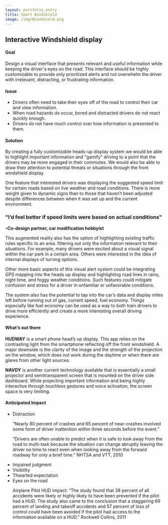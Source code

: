 ```yaml
---
layout: portfolio_entry
title: Smart Windshield
image: /img/Windshield.png
---
```


<h2>Interactive Windshield display</h2>

<h4>Goal</h4>
<p>Design a visual interface that presents relevant and useful information while keeping the driver's eyes on the road. This interface should be highly customizable to provide only prioritized alerts and not overwhelm the driver with irrelevant, distracting, or frustrating information.
</p>
<h4>Issue</h4>
<ul>
<li>Drivers often need to take their eyes off of the road to control their car and view information.</li>
<li>When road hazards do occur, bored and distracted drivers do not react quickly enough.</li>
<li>Drivers do not have much control over how information is presented to them.</li>
</ul>

<h4>Solution</h4>
<p>By creating a fully customizable heads-up display system we would be able to highlight important information and "gamify" driving to a point that the drivers may be more engaged in their commutes. We would also be able to draw their attention to potential threats or situations through the front windshield display.
</p>
<p>One feature that interested drivers was displaying the suggested speed limit for certain roads based on live weather and road conditions. There is more weight given to dynamic signs than to those that haven’t been adjusted despite differences between when it was set up and the current environment.
</p>
<p><h3>"I’d feel better if speed limits were based on actual conditions"</h3></p>
<p><strong>-Co-design partner, car modification hobbyist</strong></p>

<p>This augmented reality also has the option of highlighting existing traffic rules specific to an area.  filtering out only the information relevant to their situations. For example, many drivers were excited about a visual signal within the car park in a certain area. Others were interested in the idea of internal displays of turning options.
</p>
<p>Other more basic aspects of this visual alert system could be integrating GPS mapping into the heads up display and highlighting road lines in rainy, night time, and foggy weather conditions. Such features could mitigate confusion and stress for a driver in unfamiliar or unfavorable conditions.
</p>
<p>The system also has the potential to tap into the car’s data and display miles left before running out of gas, current speed, fuel economy. Things especially like fuel economy can be used as a way to both train drivers to drive more efficiently and create a more interesting overall driving experience.
</p>
<h4>What’s out there</h4>
<p><strong>HUDWAY</strong> is a smart phone head’s up display. This app relies on the contrasting light from the smartphone reflecting off the front windshield. A major downside is the clarity of the image and the strength of the projection on the window, which does not work during the daytime or when there are glares from other light sources. 
</p>
<p><strong>NAVDY</strong> is another current technology available that is essentially a small projector and semitransparent screen that is mounted on the driver side dashboard. While projecting important information and being highly interactive through touchless gestures and voice activation, the screen space is very limiting.
</p>

<h4>Anticipated Impact</h4>
<ul>
<li>Distraction
<p>“Nearly 80 percent of crashes and 65 percent of near-crashes involved some form of driver inattention within three seconds before the event.”</p>
<p>“Drivers are often unable to predict when it is safe to look away from the road to multi-task because the situation can change abruptly leaving the driver no time to react even when looking away from the forward roadway for only a brief time.” <a hres='http://www.nhtsa.gov/Driving+Safety/Distracted+Driving+at+Distraction.gov/Breakthrough+Research+on+Real-World+Driver+Behavior+Released'> NHTSA and VTT, 2010</a></p></li>
<li>Impaired judgment</li>
<li>Visibility</li>
<li>Thwarted expectation</li>
<li>Eyes on the road
<p>Airplane Pilot HUD impact: “The study found that 38 percent of all accidents were likely or highly likely to have been prevented if the pilot had a HUD. The study also came to the conclusion that
a staggering 69 percent of landing and takeoff accidents and 57 percent of loss of control could have been avoided if the pilot had access to the information available on a HUD.” <a hres='https://www.rockwellcollins.com/~/media/Files/Unsecure/Products/Product%20Brochures/Displays/Head%20up%20displays/HGS-3500%20White-Paper.aspx'>Rockwell Collins, 2011</a></p></li>
</ul>


